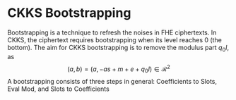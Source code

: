 # CKKS Bootstrapping

Bootstrapping is a technique to refresh the noises in FHE ciphertexts. In CKKS, the ciphertext requires bootstrapping when its level reaches 0 (the bottom). The aim for CKKS bootstrapping is to remove the modulus part $q_0 I$, as
$$ (a, b) = (a, - a s + m + e + q_0 I) \in \mathcal{R}^2 $$ 
A bootstrapping consists of three steps in general: Coefficients to Slots, Eval Mod, and Slots to Coefficients
